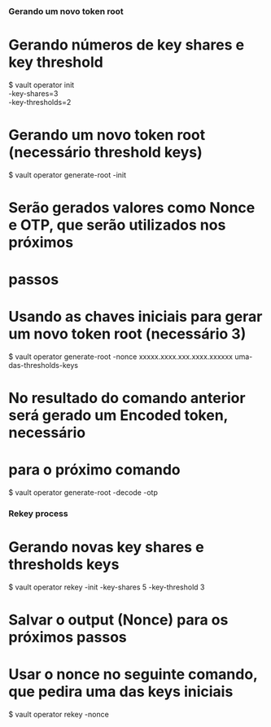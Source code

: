 
### Gerando um novo token root

# Gerando números de key shares e key threshold
$ vault operator init \
  -key-shares=3 \
  -key-thresholds=2

# Gerando um novo token root (necessário threshold keys)
$ vault operator generate-root -init 

# Serão gerados valores como Nonce e OTP, que serão utilizados nos próximos
# passos
# Usando as chaves iniciais para gerar um novo token root (necessário 3) 
$ vault operator generate-root -nonce xxxxx.xxxx.xxx.xxxx.xxxxxx
uma-das-thresholds-keys

# No resultado do comando anterior será gerado um Encoded token, necessário
# para o próximo comando
$ vault operator generate-root -decode <encoded-token> -otp
<otp-gerad-no-primeiro-passo>

### Rekey process

# Gerando novas key shares e thresholds keys
$ vault operator rekey -init -key-shares 5 -key-threshold 3

# Salvar o output (Nonce) para os próximos passos
# Usar o nonce no seguinte comando, que pedira uma das keys iniciais
$ vault operator rekey -nonce <xxxxxx-xxx-xxxx-xxx>

